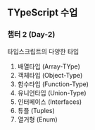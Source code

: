 ## TYpeScript 수업

### 챕터 2 (Day-2)

타입스크립트의 다양한 타입

1. 배열타입 (Array-TYpe)
2. 객체타입 (Object-Type)
3. 함수타입 (Function-Type)
4. 유니언타입 (Union-Type)
5. 인터페이스 (Interfaces)
6. 튜플 (Tuples)
7. 열거형 (Enum)
